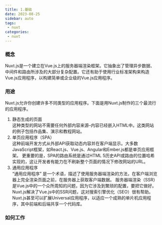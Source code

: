 ```yaml
---
title: 1.基础
date: 2023-08-25
sidebar: auto
tags:
 - nuxt
categories:
 - nuxt
---
```


### 概念
Nuxt.js是一个建立在Vue.js上的服务器端渲染框架。它抽象出了管理异步数据、中间件和路由所涉及的大部分复杂配置。它还有助于使用行业标准架构来构造Vue.js应用程序，以构建简单或企业级的Vue.js应用程序。

### 用途
Nuxt.js允许你创建许多不同类型的应用程序。下面是用Nuxt.js制作的三个最流行的应用程序。<br />
1. 静态生成的页面 <br />
这种类型的网站不需要任何外部内容来源–内容已经嵌入HTML中。这类网站的例子包括作品集、演示和教程网站。
2. 单页应用程序（SPA）<br />
这种前端开发方式从外部API获取动态内容并在客户端显示。大多数JavaScript框架，如React.js、Vue.js、Angular和Ember.js都是单页应用框架。
更重要的是，SPA的路由系统是通过HTML 5历史API或路由的位置哈希实现的，这让开发者有能力在不刷新整个页面的情况下修改网站的URL。
3. 通用应用程序 <br />
“通用应用程序” 是一个术语，描述了使用服务器端渲染的方法，在客户端浏览器上完全渲染页面之前，在服务器上获取客户端数据。
服务器端渲染（SSR）是Vue.js中的一个众所周知的问题，因为它涉及到繁琐的配置，要把它做好。
Nuxt.js解决了Vue.js中的SSR问题，这对搜索引擎优化（SEO）很有帮助。Nuxt.js甚至可以扩展Universal应用程序，以适应一个成熟的单片机应用程序，其中前端和后端共享一个代码库。

### 如何工作
